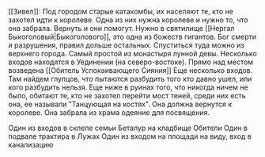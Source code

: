 [[Зивел]]:
Под городом старые катакомбы, их населяют те, кто не захотел идти к королеве. Одна из них нужна королеве и нужно то, что она забрала. Вернуть и они помогут.
Нужно в святилище [[Нергал Быкоголовый|Быкоголового]], это одна из божеств гигантов. Бог смерти и разрушения, правил дольше остальных. Спуститься туда можно из верхнего города. Самый простой из монастыря лунной девы.
Несколько входов находятся в Уединении (на северо-востоке). Прямо над местом возведена [[Обитель Успокаивающего Сияния]] 
Еще несколько входов.
Там найдем глупцов, что пытаются разбудить того кто давно ушел, или кого разбудить нельзя. Еще ниже в руинах того, что никогда ничем не было, обитают те, кто не захотел перейти мост теней, среди них есть она, ее называли "Танцующая на костях". Она должна вернутся к королеве. Она забрала из храма одеяние для посвящения.

Один из входов в склепе семьи Беталур на кладбище Обители
Один в подвале трактира в Лужах
Один из входом на площади на виду, вход в канализацию



